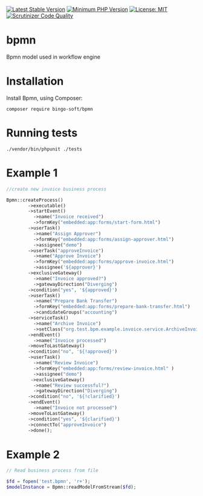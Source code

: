[![Latest Stable Version](https://poser.pugx.org/bingo-soft/bpmn/v/stable.png)](https://packagist.org/packages/bingo-soft/bpmn)
[![Minimum PHP Version](https://img.shields.io/badge/php-%3E%3D%207.4-8892BF.svg)](https://php.net/)
[![License: MIT](https://img.shields.io/badge/License-MIT-green.svg)](https://opensource.org/licenses/MIT)
[![Scrutinizer Code Quality](https://scrutinizer-ci.com/g/bingo-soft/bpmn/badges/quality-score.png?b=main)](https://scrutinizer-ci.com/g/bingo-soft/bpmn/?branch=main)

# bpmn
Bpmn model used in workflow engine

# Installation

Install Bpmn, using Composer:

```
composer require bingo-soft/bpmn
```

# Running tests

```
./vendor/bin/phpunit ./tests
```

# Example 1

```php
//create new invoice business process

Bpmn::createProcess()
        ->executable()
        ->startEvent()
          ->name("Invoice received")
          ->formKey("embedded:app:forms/start-form.html")
        ->userTask()
          ->name("Assign Approver")
          ->formKey("embedded:app:forms/assign-approver.html")
          ->assignee("demo")
        ->userTask("approveInvoice")
          ->name("Approve Invoice")
          ->formKey("embedded:app:forms/approve-invoice.html")
          ->assignee('${approver}')
        ->exclusiveGateway()
          ->name("Invoice approved?")
          ->gatewayDirection("Diverging")
        ->condition("yes", '${approved}')
        ->userTask()
          ->name("Prepare Bank Transfer")
          ->formKey("embedded:app:forms/prepare-bank-transfer.html")
          ->candidateGroups("accounting")
        ->serviceTask()
          ->name("Archive Invoice")
          ->setClass("org.test.bpm.example.invoice.service.ArchiveInvoiceService")
        ->endEvent()
          ->name("Invoice processed")
        ->moveToLastGateway()
        ->condition("no", '${!approved}')
        ->userTask()
          ->name("Review Invoice")
          ->formKey("embedded:app:forms/review-invoice.html" )
          ->assignee("demo")
         ->exclusiveGateway()
          ->name("Review successful?")
          ->gatewayDirection("Diverging")
        ->condition("no", '${!clarified}')
        ->endEvent()
          ->name("Invoice not processed")
        ->moveToLastGateway()
        ->condition("yes", '${clarified}')
        ->connectTo("approveInvoice")
        ->done();
```

# Example 2

```php
// Read business process from file

$fd = fopen('test.bpmn', 'r+');
$modelInstance = Bpmn::readModelFromStream($fd);